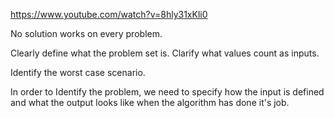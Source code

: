 https://www.youtube.com/watch?v=8hly31xKli0

No solution works on every problem.

Clearly define what the problem set is.
Clarify what values count as inputs.

Identify the worst case scenario.

In order to Identify the problem, we need to specify how the input is defined and what the output looks like when the algorithm has done it's job.

